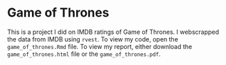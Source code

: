 # Game of Thrones

This is a project I did on IMDB ratings of Game of Thrones. I webscrapped the data from IMDB using `rvest`. To view my code, open the `game_of_thrones.Rmd` file. To view my report, either download the `game_of_thrones.html` file or the `game_of_thrones.pdf`.